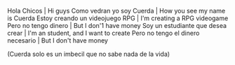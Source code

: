 Hola Chicos | Hi guys
Como vedran yo soy Cuerda | How you see my name is Cuerda
Estoy creando un videojuego RPG | I'm creating a RPG videogame
Pero no tengo dinero | But I don'1 have money
Soy un estudiante que desea crear | I'm an student, and I want to create
Pero no tengo el dinero necesario | But I don't have money

(Cuerda solo es un imbecil que no sabe nada de la vida)
